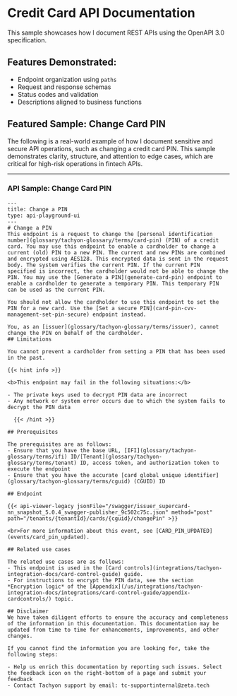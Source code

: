 # Credit Card API Documentation

This sample showcases how I document REST APIs using the OpenAPI 3.0 specification.

## Features Demonstrated:
- Endpoint organization using `paths`
- Request and response schemas
- Status codes and validation
- Descriptions aligned to business functions

## Featured Sample: Change Card PIN

The following is a real-world example of how I document sensitive and secure API operations, such as changing a credit card PIN.
This sample demonstrates clarity, structure, and attention to edge cases, which are critical for high-risk operations in fintech APIs.

---

### API Sample: Change Card PIN

```
---
title: Change a PIN
type: api-playground-ui
---
# Change a PIN
This endpoint is a request to change the [personal identification number](glossary/tachyon-glossary/terms/card-pin) (PIN) of a credit card. You may use this endpoint to enable a cardholder to change a current (old) PIN to a new PIN. The current and new PINs are combined and encrypted using AES128. This encrypted data is sent in the request body. The system verifies the current PIN. If the current PIN specified is incorrect, the cardholder would not be able to change the PIN. You may use the [Generate a PIN](generate-card-pin) endpoint to enable a cardholder to generate a temporary PIN. This temporary PIN can be used as the current PIN.

You should not allow the cardholder to use this endpoint to set the PIN for a new card. Use the [Set a secure PIN](card-pin-cvv-management-set-pin-secure) endpoint instead.

You, as an [issuer](glossary/tachyon-glossary/terms/issuer), cannot change the PIN on behalf of the cardholder.
## Limitations

You cannot prevent a cardholder from setting a PIN that has been used in the past.

{{< hint info >}}

<b>This endpoint may fail in the following situations:</b>

- The private keys used to decrypt PIN data are incorrect
- Any network or system error occurs due to which the system fails to decrypt the PIN data

  {{< /hint >}} 

## Prerequisites

The prerequisites are as follows:
- Ensure that you have the base URL, [IFI](glossary/tachyon-glossary/terms/ifi) ID/[Tenant](glossary/tachyon-glossary/terms/tenant) ID, access token, and authorization token to execute the endpoint
- Ensure that you have the accurate [card global unique identifier](glossary/tachyon-glossary/terms/cguid) (CGUID) ID

## Endpoint

{{< api-viewer-legacy jsonFile="/swagger/issuer_supercard-nn_snapshot_5.0.4_swagger-publisher_9c502c75c.json" method="post" path="/tenants/{tenantId}/cards/{cguid}/changePin" >}}   

<br>For more information about this event, see [CARD_PIN_UPDATED](events/card_pin_updated).

## Related use cases

The related use cases are as follows:
- This endpoint is used in the [Card controls](integrations/tachyon-integration-docs/card-control-guide) guide.
- For instructions to encrypt the PIN data, see the section *Encryption logic* of the [Appendix](/us/integrations/tachyon-integration-docs/integrations/card-control-guide/appendix-cardcontrols/) topic.

## Disclaimer
We have taken diligent efforts to ensure the accuracy and completeness of the information in this documentation. This documentation may be updated from time to time for enhancements, improvements, and other changes.

If you cannot find the information you are looking for, take the following steps:

- Help us enrich this documentation by reporting such issues. Select the feedback icon on the right-bottom of a page and submit your feedback
- Contact Tachyon support by email: tc-supportinternal@zeta.tech
```
